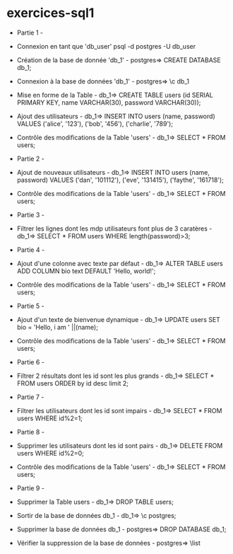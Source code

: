 # exercices-sql1

-   Partie 1 -
-   Connexion en tant que 'db_user'
    psql -d postgres -U db_user

-   Création de la base de donnée 'db_1' -
    postgres=> CREATE DATABASE db_1;

-   Connexion à la base de données 'db_1' -
    postgres=> \c db_1

-   Mise en forme de la Table -
    db_1=> CREATE TABLE users (id SERIAL PRIMARY KEY, name VARCHAR(30), password VARCHAR(30));

-   Ajout des utilisateurs -
    db_1=> INSERT INTO users (name, password) VALUES ('alice', '123'), ('bob', '456'), ('charlie', '789');

-   Contrôle des modifications de la Table 'users' -
    db_1=> SELECT \* FROM users;

-   Partie 2 -
-   Ajout de nouveaux utilisateurs -
    db_1=> INSERT INTO users (name, password) VALUES ('dan', '101112'), ('eve', '131415'), ('faythe', '161718');

-   Contrôle des modifications de la Table 'users' -
    db_1=> SELECT \* FROM users;

-   Partie 3 -
-   Filtrer les lignes dont les mdp utilisateurs font plus de 3 caratères -
    db_1=> SELECT \* FROM users WHERE length(password)>3;

-   Partie 4 -
-   Ajout d'une colonne avec texte par défaut -
    db_1=> ALTER TABLE users ADD COLUMN bio text DEFAULT 'Hello, world!';

-   Contrôle des modifications de la Table 'users' -
    db_1=> SELECT \* FROM users;

-   Partie 5 -
-   Ajout d'un texte de bienvenue dynamique -
    db_1=> UPDATE users SET bio = 'Hello, i am ' ||(name);

-   Contrôle des modifications de la Table 'users' -
    db_1=> SELECT \* FROM users;

-   Partie 6 -
-   Filtrer 2 résultats dont les id sont les plus grands -
    db_1=> SELECT \* FROM users ORDER by id desc limit 2;

-   Partie 7 -
-   Filtrer les utilisateurs dont les id sont impairs -
    db_1=> SELECT \* FROM users WHERE id%2=1;

-   Partie 8 -
-   Supprimer les utilisateurs dont les id sont pairs -
    db_1=> DELETE FROM users WHERE id%2=0;

-   Contrôle des modifications de la Table 'users' -
    db_1=> SELECT \* FROM users;

-   Partie 9 -
-   Supprimer la Table users -
    db_1=> DROP TABLE users;

-   Sortir de la base de données db_1 -
    db_1=> \c postgres;

-   Supprimer la base de données db_1 -
    postgres=> DROP DATABASE db_1;

-   Vérifier la suppression de la base de données -
    postgres=> \list
